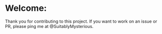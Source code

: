 # Welcome:

Thank you for contributing to this project. If you want to work on an issue or PR, please ping me at @SuitablyMysterious.
